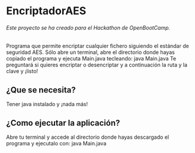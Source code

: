 # EncriptadorAES
###### Este proyecto se ha creado para el Hackathon de OpenBootCamp.


Programa que permite encriptar cualquier fichero siguiendo el estándar de seguridad AES. Sólo abre un terminal, abre el directorio donde hayas copiado
el programa y ejecuta Main.java tecleando:
java Main.java
Te preguntará si quieres encriptar o desencriptar y a continuación la ruta y la clave y ¡listo!

## ¿Que se necesita?

Tener java instalado y ¡nada más!

## ¿Como ejecutar la aplicación?

Abre tu terminal y accede al directorio donde hayas descargado el programa y ejecutalo con:
java Main.java
